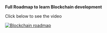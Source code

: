 **Full Roadmap to learn Blockchain development**

Click below to see the video

<!--iframe width="800" height="400" src="https://www.youtube.com/embed/ci_AIMCF-HA" title="YouTube video player" frameborder="0" allow="accelerometer; autoplay; clipboard-write; encrypted-media; gyroscope; picture-in-picture" allowfullscreen></iframe>-->

<!--iframe width="800" height="400" src="https://www.youtube.com/embed/P87pLayUD8c" title="YouTube video player" frameborder="0" allow="accelerometer; autoplay; clipboard-write; encrypted-media; gyroscope; picture-in-picture" allowfullscreen></iframe>-->

[![Blockchain roadmap](https://i.ytimg.com/vi/P87pLayUD8c/maxresdefault.jpg)](https://www.youtube.com/watch?v=P87pLayUD8c)
